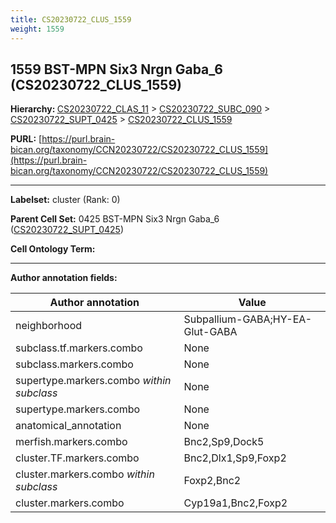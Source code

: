 ```yaml
---
title: CS20230722_CLUS_1559
weight: 1559
---
```

## 1559 BST-MPN Six3 Nrgn Gaba_6 (CS20230722_CLUS_1559)
<b>Hierarchy: </b>
[CS20230722_CLAS_11](../CS20230722_CLAS_11) >
[CS20230722_SUBC_090](../CS20230722_SUBC_090) >
[CS20230722_SUPT_0425](../CS20230722_SUPT_0425) >
[CS20230722_CLUS_1559](../CS20230722_CLUS_1559)

**PURL:** [https://purl.brain-bican.org/taxonomy/CCN20230722/CS20230722_CLUS_1559](https://purl.brain-bican.org/taxonomy/CCN20230722/CS20230722_CLUS_1559)

---


**Labelset:** cluster (Rank: 0)

**Parent Cell Set:** 0425 BST-MPN Six3 Nrgn Gaba_6 ([CS20230722_SUPT_0425](../CS20230722_SUPT_0425))



**Cell Ontology Term:** 

[MARKER GENES.]: #


---

[TRANSFERRED ANNOTATIONS.]: #


[AUTHOR ANNOTATION FIELDS.]: #


**Author annotation fields:**

| Author annotation | Value |
|-------------------|-------|
|neighborhood|Subpallium-GABA;HY-EA-Glut-GABA|
|subclass.tf.markers.combo|None|
|subclass.markers.combo|None|
|supertype.markers.combo _within subclass_|None|
|supertype.markers.combo|None|
|anatomical_annotation|None|
|merfish.markers.combo|Bnc2,Sp9,Dock5|
|cluster.TF.markers.combo|Bnc2,Dlx1,Sp9,Foxp2|
|cluster.markers.combo _within subclass_|Foxp2,Bnc2|
|cluster.markers.combo|Cyp19a1,Bnc2,Foxp2|
